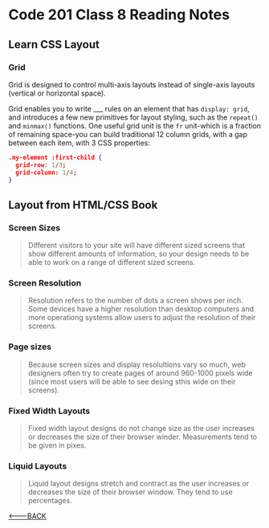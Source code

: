# Code 201 Class 8 Reading Notes

## Learn CSS Layout

### Grid

Grid is designed to control multi-axis layouts instead of single-axis layouts (vertical or horizontal space).

Grid enables you to write ___ rules on an element that has `display: grid`, and introduces a few new primitives for layout styling, such as the `repeat()` and `minmax()` functions. One useful grid unit is the `fr` unit-which is a fraction of remaining space-you can build traditional 12 column grids, with a gap between each item, with 3 CSS properties:

```json
.my-element :first-child {
  grid-row: 1/3;
  grid-column: 1/4;
}
```

## Layout from HTML/CSS Book

### Screen Sizes

> Different visitors to your site will have different sized screens that show different amounts of information, so your design needs to be able to work on a range of different sized screens.

### Screen Resolution

> Resolution refers to the number of dots a screen shows per inch. Some devices have a higher resolution than desktop computers and more operationg systems allow users to adjust the resolution of their screens.

### Page sizes

> Because screen sizes and display resolultions vary so much, web designers often try to create pages of around 960-1000 pixels wide (since most users will be able to see desing sthis wide on their screens).

### Fixed Width Layouts

> Fixed width layout designs do not change size as the user increases or decreases the size of their browser winder. Measurements tend to be given in pixes.

### Liquid Layouts

>Liquid layout designs stretch and contract as the user increases or decreases the size of their browser window. They tend to use percentages.

[<---BACK](README.md)
